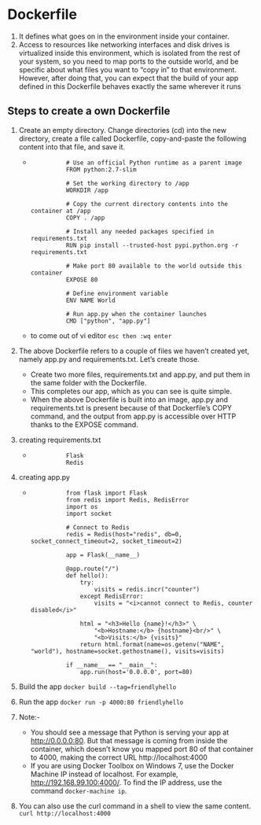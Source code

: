 # Dockerfile 
1. It defines what goes on in the environment inside your container. 
2. Access to resources like networking interfaces and disk drives is virtualized inside this environment, which is isolated from the rest of your system, so you need to map ports to the outside world, and be specific about what files you want to “copy in” to that environment. However, after doing that, you can expect that the build of your app defined in this Dockerfile behaves exactly the same wherever it runs

## Steps to create a own Dockerfile
1. Create an empty directory. Change directories (cd) into the new directory, create a file called Dockerfile, copy-and-paste the following content into that file, and save it.
    -               # Use an official Python runtime as a parent image
                    FROM python:2.7-slim

                    # Set the working directory to /app
                    WORKDIR /app

                    # Copy the current directory contents into the container at /app
                    COPY . /app

                    # Install any needed packages specified in requirements.txt
                    RUN pip install --trusted-host pypi.python.org -r requirements.txt

                    # Make port 80 available to the world outside this container
                    EXPOSE 80

                    # Define environment variable
                    ENV NAME World

                    # Run app.py when the container launches
                    CMD ["python", "app.py"]

    - to come out of vi editor `esc then :wq enter`

2. The above Dockerfile refers to a couple of files we haven’t created yet, namely app.py and requirements.txt. Let’s create those.
    - Create two more files, requirements.txt and app.py, and put them in the same folder with the Dockerfile. 
    - This completes our app, which as you can see is quite simple. 
    - When the above Dockerfile is built into an image, app.py and requirements.txt is present because of that Dockerfile’s COPY command, and the output from app.py is accessible over HTTP thanks to the EXPOSE command.

3. creating requirements.txt
    -               Flask
                    Redis
4. creating app.py
    -               from flask import Flask
                    from redis import Redis, RedisError
                    import os
                    import socket

                    # Connect to Redis
                    redis = Redis(host="redis", db=0, socket_connect_timeout=2, socket_timeout=2)

                    app = Flask(__name__)

                    @app.route("/")
                    def hello():
                        try:
                            visits = redis.incr("counter")
                        except RedisError:
                            visits = "<i>cannot connect to Redis, counter disabled</i>"

                        html = "<h3>Hello {name}!</h3>" \
                            "<b>Hostname:</b> {hostname}<br/>" \
                            "<b>Visits:</b> {visits}"
                        return html.format(name=os.getenv("NAME", "world"), hostname=socket.gethostname(), visits=visits)

                    if __name__ == "__main__":
                        app.run(host='0.0.0.0', port=80)

5. Build the app `docker build --tag=friendlyhello`
6. Run the app `docker run -p 4000:80 friendlyhello`
7. Note:-
    - You should see a message that Python is serving your app at http://0.0.0.0:80. But that message is coming from inside the container, which doesn’t know you mapped port 80 of that container to 4000, making the correct URL http://localhost:4000
    -  If you are using Docker Toolbox on Windows 7, use the Docker Machine IP instead of localhost. For example, http://192.168.99.100:4000/. To find the IP address, use the command `docker-machine ip`.   
8. You can also use the curl command in a shell to view the same content.
`curl http://localhost:4000`
                     